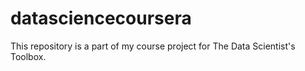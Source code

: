 # datasciencecoursera
This repository is a part of my course project for The Data Scientist's Toolbox.
